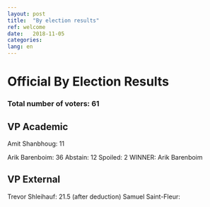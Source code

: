 ```yaml
---
layout: post
title:  "By election results"
ref: welcome
date:   2018-11-05
categories: 
lang: en
---
```

# Official By Election Results
### Total number of voters: 61

## VP Academic

Amit Shanbhoug: 11

Arik Barenboim: 36
Abstain: 12
Spoiled: 2
WINNER: Arik Barenboim

## VP External
Trevor Shleihauf: 21.5 (after deduction)
Samuel Saint-Fleur: 
